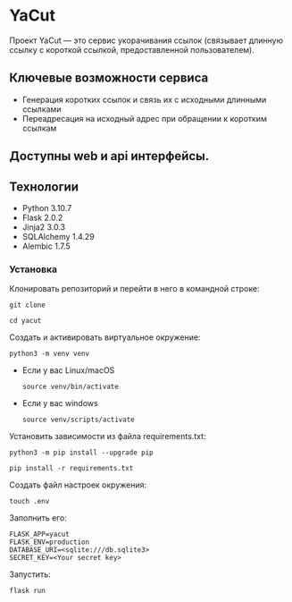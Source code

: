 # YaCut
Проект YaCut — это сервис укорачивания ссылок (связывает длинную ссылку с короткой ссылкой, предоставленной пользователем).

## Ключевые возможности сервиса
- Генерация коротких ссылок и связь их с исходными длинными ссылками
- Переадресация на исходный адрес при обращении к коротким ссылкам

## Доступны web и api интерфейсы.

## Технологии
- Python 3.10.7
- Flask 2.0.2
- Jinja2 3.0.3
- SQLAlchemy 1.4.29
- Alembic 1.7.5

### Установка
Клонировать репозиторий и перейти в него в командной строке:

```
git clone 
```

```
cd yacut
```

Cоздать и активировать виртуальное окружение:

```
python3 -m venv venv
```

* Если у вас Linux/macOS

    ```
    source venv/bin/activate
    ```

* Если у вас windows

    ```
    source venv/scripts/activate
    ```

Установить зависимости из файла requirements.txt:

```
python3 -m pip install --upgrade pip
```

```
pip install -r requirements.txt
```

Создать файл настроек окружения:
```
touch .env
```
Заполнить его:
```
FLASK_APP=yacut
FLASK_ENV=production
DATABASE_URI=<sqlite:///db.sqlite3>
SECRET_KEY=<Your secret key>
```
Запустить:
```
flask run
```
